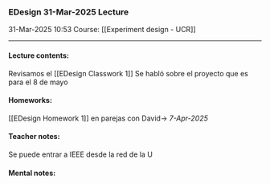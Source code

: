 ### EDesign 31-Mar-2025 Lecture

31-Mar-2025 10:53
Course: [[Experiment design - UCR]]
___
#### **Lecture contents:**
Revisamos el [[EDesign Classwork 1]]
Se habló sobre el proyecto que es para el 8 de mayo
#### **Homeworks:**
[[EDesign Homework 1]] en parejas con David-> _7-Apr-2025_

#### **Teacher notes:**
Se puede entrar a IEEE desde la red de la U

#### **Mental notes:**

